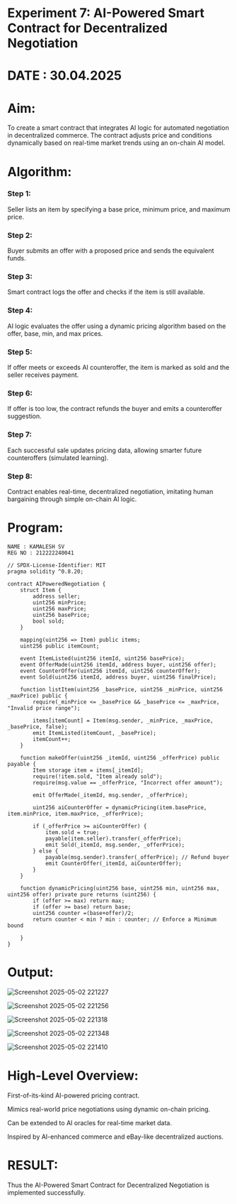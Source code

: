 # Experiment 7: AI-Powered Smart Contract for Decentralized Negotiation
# DATE : 30.04.2025
# Aim:
To create a smart contract that integrates AI logic for automated negotiation in decentralized commerce. The contract adjusts price and conditions dynamically based on real-time market trends using an on-chain AI model.

# Algorithm:
### Step 1:
Seller lists an item by specifying a base price, minimum price, and maximum price.

### Step 2: 
Buyer submits an offer with a proposed price and sends the equivalent funds.

### Step 3:
Smart contract logs the offer and checks if the item is still available.

### Step 4:
AI logic evaluates the offer using a dynamic pricing algorithm based on the offer, base, min, and max prices.

### Step 5:
If offer meets or exceeds AI counteroffer, the item is marked as sold and the seller receives payment.

### Step 6:
If offer is too low, the contract refunds the buyer and emits a counteroffer suggestion.

### Step 7:
Each successful sale updates pricing data, allowing smarter future counteroffers (simulated learning).

### Step 8:
Contract enables real-time, decentralized negotiation, imitating human bargaining through simple on-chain AI logic.
# Program:
```
NAME : KAMALESH SV
REG NO : 212222240041

// SPDX-License-Identifier: MIT
pragma solidity ^0.8.20;

contract AIPoweredNegotiation {
    struct Item {
        address seller;
        uint256 minPrice;
        uint256 maxPrice;
        uint256 basePrice;
        bool sold;
    }

    mapping(uint256 => Item) public items;
    uint256 public itemCount;

    event ItemListed(uint256 itemId, uint256 basePrice);
    event OfferMade(uint256 itemId, address buyer, uint256 offer);
    event CounterOffer(uint256 itemId, uint256 counterOffer);
    event Sold(uint256 itemId, address buyer, uint256 finalPrice);

    function listItem(uint256 _basePrice, uint256 _minPrice, uint256 _maxPrice) public {
        require(_minPrice <= _basePrice && _basePrice <= _maxPrice, "Invalid price range");
        
        items[itemCount] = Item(msg.sender, _minPrice, _maxPrice, _basePrice, false);
        emit ItemListed(itemCount, _basePrice);
        itemCount++;
    }

    function makeOffer(uint256 _itemId, uint256 _offerPrice) public payable {
        Item storage item = items[_itemId];
        require(!item.sold, "Item already sold");
        require(msg.value == _offerPrice, "Incorrect offer amount");

        emit OfferMade(_itemId, msg.sender, _offerPrice);

        uint256 aiCounterOffer = dynamicPricing(item.basePrice, item.minPrice, item.maxPrice, _offerPrice);

        if (_offerPrice >= aiCounterOffer) {
            item.sold = true;
            payable(item.seller).transfer(_offerPrice);
            emit Sold(_itemId, msg.sender, _offerPrice);
        } else {
            payable(msg.sender).transfer(_offerPrice); // Refund buyer
            emit CounterOffer(_itemId, aiCounterOffer);
        }
    }

    function dynamicPricing(uint256 base, uint256 min, uint256 max, uint256 offer) private pure returns (uint256) {
        if (offer >= max) return max;
        if (offer >= base) return base;
        uint256 counter =(base+offer)/2;
        return counter < min ? min : counter; // Enforce a Minimum bound
        
    }
}
```

# Output:
![Screenshot 2025-05-02 221227](https://github.com/user-attachments/assets/f6fc5074-ed30-429c-a5f5-31059e0cf8c4)

![Screenshot 2025-05-02 221256](https://github.com/user-attachments/assets/ff9ea95c-df63-415f-af7b-0a46a66d9064)

![Screenshot 2025-05-02 221318](https://github.com/user-attachments/assets/791aba2b-5929-410d-980e-65fd512a1311)

![Screenshot 2025-05-02 221348](https://github.com/user-attachments/assets/b3c6edd2-b5c6-4948-8cba-f2835a3f0539)

![Screenshot 2025-05-02 221410](https://github.com/user-attachments/assets/cffea713-ad78-4946-90db-7706694bf933)

# High-Level Overview:
First-of-its-kind AI-powered pricing contract.


Mimics real-world price negotiations using dynamic on-chain pricing.


Can be extended to AI oracles for real-time market data.


Inspired by AI-enhanced commerce and eBay-like decentralized auctions.

# RESULT:
Thus the AI-Powered Smart Contract for Decentralized Negotiation is implemented successfully.

